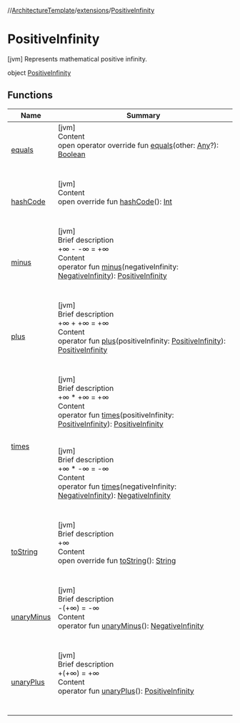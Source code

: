 //[ArchitectureTemplate](../../index.md)/[extensions](../index.md)/[PositiveInfinity](index.md)



# PositiveInfinity  
 [jvm] Represents mathematical positive infinity.  
  
object [PositiveInfinity](index.md)   


## Functions  
  
|  Name|  Summary| 
|---|---|
| [equals](https://kotlinlang.org/api/latest/jvm/stdlib/kotlin/-any/equals.html)| [jvm]  <br>Content  <br>open operator override fun [equals](https://kotlinlang.org/api/latest/jvm/stdlib/kotlin/-any/equals.html)(other: [Any](https://kotlinlang.org/api/latest/jvm/stdlib/kotlin/-any/index.html)?): [Boolean](https://kotlinlang.org/api/latest/jvm/stdlib/kotlin/-boolean/index.html)  <br><br><br>
| [hashCode](https://kotlinlang.org/api/latest/jvm/stdlib/kotlin/-any/hash-code.html)| [jvm]  <br>Content  <br>open override fun [hashCode](https://kotlinlang.org/api/latest/jvm/stdlib/kotlin/-any/hash-code.html)(): [Int](https://kotlinlang.org/api/latest/jvm/stdlib/kotlin/-int/index.html)  <br><br><br>
| [minus](minus.md)| [jvm]  <br>Brief description  <br>+∞ - -∞ = +∞  <br>Content  <br>operator fun [minus](minus.md)(negativeInfinity: [NegativeInfinity](../-negative-infinity/index.md)): [PositiveInfinity](index.md)  <br><br><br>
| [plus](plus.md)| [jvm]  <br>Brief description  <br>+∞ + +∞ = +∞  <br>Content  <br>operator fun [plus](plus.md)(positiveInfinity: [PositiveInfinity](index.md)): [PositiveInfinity](index.md)  <br><br><br>
| [times](times.md)| [jvm]  <br>Brief description  <br>+∞ * +∞ = +∞  <br>Content  <br>operator fun [times](times.md)(positiveInfinity: [PositiveInfinity](index.md)): [PositiveInfinity](index.md)  <br><br><br>[jvm]  <br>Brief description  <br>+∞ * -∞ = -∞  <br>Content  <br>operator fun [times](times.md)(negativeInfinity: [NegativeInfinity](../-negative-infinity/index.md)): [NegativeInfinity](../-negative-infinity/index.md)  <br><br><br>
| [toString](to-string.md)| [jvm]  <br>Brief description  <br>+∞  <br>Content  <br>open override fun [toString](to-string.md)(): [String](https://kotlinlang.org/api/latest/jvm/stdlib/kotlin/-string/index.html)  <br><br><br>
| [unaryMinus](unary-minus.md)| [jvm]  <br>Brief description  <br>-(+∞) = -∞  <br>Content  <br>operator fun [unaryMinus](unary-minus.md)(): [NegativeInfinity](../-negative-infinity/index.md)  <br><br><br>
| [unaryPlus](unary-plus.md)| [jvm]  <br>Brief description  <br>+(+∞) = +∞  <br>Content  <br>operator fun [unaryPlus](unary-plus.md)(): [PositiveInfinity](index.md)  <br><br><br>

